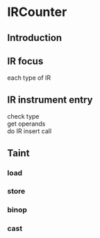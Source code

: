 # IRCounter


## Introduction



## IR focus

each type of IR


## IR instrument entry 

check type  
get operands  
do IR insert call  


## Taint

### load

### store

### binop

### cast